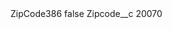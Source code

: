 <?xml version="1.0" encoding="UTF-8"?>
<CustomMetadata xmlns="http://soap.sforce.com/2006/04/metadata" xmlns:xsi="http://www.w3.org/2001/XMLSchema-instance" xmlns:xsd="http://www.w3.org/2001/XMLSchema">
    <label>ZipCode386</label>
    <protected>false</protected>
    <values>
        <field>Zipcode__c</field>
        <value xsi:type="xsd:string">20070</value>
    </values>
</CustomMetadata>

